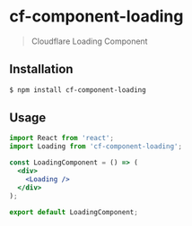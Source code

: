 # cf-component-loading

> Cloudflare Loading Component

## Installation

```sh
$ npm install cf-component-loading
```

## Usage

```jsx
import React from 'react';
import Loading from 'cf-component-loading';

const LoadingComponent = () => (
  <div>
    <Loading />
  </div>
);

export default LoadingComponent;
```

